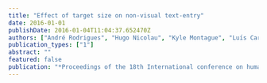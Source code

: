 ```yaml
---
title: "Effect of target size on non-visual text-entry"
date: 2016-01-01
publishDate: 2016-01-04T11:04:37.652470Z
authors: ["André Rodrigues", "Hugo Nicolau", "Kyle Montague", "Luı́s Carriço", "Tiago Guerreiro"]
publication_types: ["1"]
abstract: ""
featured: false
publication: "*Proceedings of the 18th International conference on human-computer interaction with mobile devices and services*"
---
```


